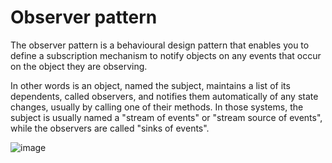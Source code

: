 # Observer pattern

The observer pattern is a behavioural design pattern that enables you to define a subscription mechanism to notify objects on any events that occur on the object they are observing.

In other words is an object, named the subject, maintains a list of its dependents, called observers, and notifies them automatically of any state changes, usually by calling one of their methods. In those systems, the subject is usually named a "stream of events" or "stream source of events", while the observers are called "sinks of events".

![image](https://user-images.githubusercontent.com/64706973/152812380-90fcd31b-b24c-4bd4-bdb4-b82ef163dc22.png)
